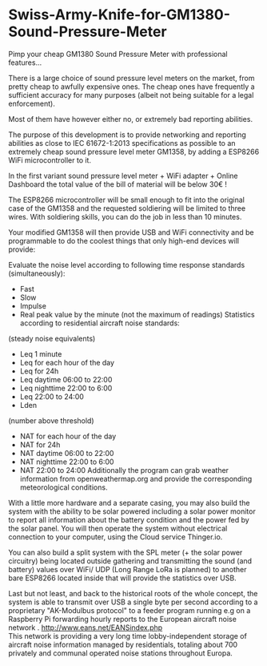 # Swiss-Army-Knife-for-GM1380-Sound-Pressure-Meter
Pimp your cheap GM1380 Sound Pressure Meter with professional features...

There is a large choice of sound pressure level meters on the market, from pretty cheap to awfully expensive ones.
The cheap ones have frequently a sufficient accuracy for many purposes (albeit not being suitable for a legal enforcement). 

Most of them have however either no, or extremely bad reporting abilities.

The purpose of this development is to provide networking and reporting abilities as close to 
IEC 61672-1:2013 specifications as possible to an extremely cheap sound pressure level meter 
GM1358, by adding a ESP8266 WiFi microcontroller to it.

In the first variant sound pressure level meter + WiFi adapter + Online Dashboard the total value of the bill of material will be below 30€ !

The ESP8266 microcontroller will be small enough to fit into the original case of the GM1358 and the requested soldiering will be limited to three wires.
With soldiering skills, you can do the job in less than 10 minutes.

Your modified GM1358 will then provide USB and WiFi connectivity and be programmable to do the coolest things that only high-end devices will provide:

Evaluate the noise level according to following time response standards (simultaneously):
-	Fast
-	Slow 
-	Impulse
-	Real peak value by the minute (not the maximum of readings)
Statistics according to residential aircraft noise standards:

(steady noise equivalents)
-	Leq 1 minute
-	Leq for each hour of the day
-	Leq for 24h
-	Leq daytime 06:00 to 22:00
-	Leq nighttime 22:00 to 6:00
-	Leq 22:00 to 24:00
-	Lden

(number above threshold)
-	NAT for each hour of the day
-	NAT for 24h
-	NAT daytime 06:00 to 22:00
-	NAT nighttime 22:00 to 6:00
-	NAT 22:00 to 24:00
Additionally the program can grab weather information from openweathermap.org and provide the corresponding meteorological conditions.

With a little more hardware and a separate casing, you may also build the system with the ability to be solar powered including a solar power monitor to report all information about the battery condition and the power fed by the solar panel.
You will then operate the system without electrical connection to your computer, using the Cloud service Thinger.io.

You can also build a split system with the SPL meter (+ the solar power circuitry) being located outside gathering and transmitting the sound (and battery)  values over WiFi/ UDP (Long Range LoRa is planned)  to  another bare ESP8266 located inside that will provide the statistics over USB.

Last but not least, and back to the historical roots of the whole concept, the system is able to transmit over USB a single byte per second according to a proprietary "AK-Modulbus protocol" to a feeder program running e.g on a Raspberry Pi forwarding hourly reports to  the European aircraft noise network . http://www.eans.net/EANSindex.php  
This network is providing a very long time lobby-independent storage of aircraft noise information managed by residentials, totaling about 700 privately and communal operated noise stations throughout Europa.


